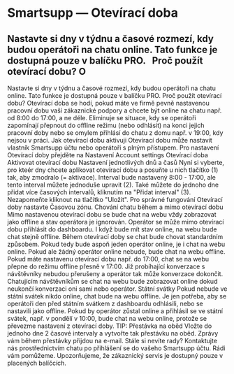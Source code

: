 # Smartsupp — Otevírací doba
## Nastavte si dny v týdnu a časové rozmezí, kdy budou operátoři na chatu online. Tato funkce je dostupná pouze v balíčku PRO.   Proč použít otevírací dobu? O
Nastavte si dny v týdnu a časové rozmezí, kdy budou operátoři na chatu online.
Tato funkce je dostupná pouze v balíčku PRO.
Proč použít otevírací dobu?
Otevírací doba se hodí, pokud máte ve firmě pevně nastavenou pracovní dobu vaší zákaznické podpory a chcete být online na chatu např. od 8:00 do 17:00, a ne déle. Eliminuje se situace, kdy se operátoři zapomínají přepnout do offline režimu (nebo odhlásit) na konci jejich pracovní doby nebo se omylem přihlásí do chatu z domu např. v 19:00, kdy nejsou v práci.
Jak otevírací dobu aktivuji
Otevírací dobu může nastavit vlastník Smartsupp účtu nebo operátoři s plným přístupem.
Pro nastavení Otevírací doby přejděte na Nastavení
Account settings
Otevírací doba
Aktivovat otevírací dobu
Nastavení jednotlivých dnů a časů
Nyní si vyberte, pro kteér dny chcete aplikovat otevírací dobu a posuňte u nich tlačítko (1) tak, aby zmodralo (= aktivace). Interval bude nastavený 8:00 - 17:00, ale tento interval můžete jednoduše upravit (2). Také můžete do jednoho dne přidat více časových intervalů, kliknutím na "Přidat interval" (3).
Nezapomeňte kliknout na tlačítko "Uložit".
Pro správné fungování Otevírací doby nastavte Časovou zónu.
Chování chatu během a mimo otevírací dobu
Mimo nastavenou otevírací dobu se bude chat na webu vždy zobrazovat jako offline a stav operátora je ignorován. Operátor se může mimo otevírací dobu přihlásit do dashboardu. I když bude mít stav online, na webu bude chat stejně offline.
Během otevírací doby se chat bude chovat standardním způsobem. Pokud tedy bude aspoň jeden operátor online, je i chat na webu online. Pokud ale žádný operátor online nebude, bude chat na webu offline.
Pokud máte nastavenu otevírací dobu např. do 17:00, chat se na webu přepne do režimu offline přesně v 17:00. Již probíhající konverzace s návštěvníky nebudou přerušeny a operátor tak může konverzace dokončit. Chatujícím návštěvníkům se chat na webu bude zobrazovat online dokud neukončí konverzaci oni sami nebo operátor.
Státní svátky
Pokud nebude ve státní svátek nikdo online, chat bude na webu offline. Je jen potřeba, aby se operátoři den před státním svátkem z dashboardu odhlásili, nebo se nastavili jako offline. Pokud by operátor zůstal online a přihlásil se ve státní svátek, např. v pondělí v 10:00, bude chat na webu online, protože se převezme nastavení z otevírací doby.
TIP: Přestávka na oběd
Vložte do jednoho dne 2 časové intervaly a vytvořte tak přestávku na oběd. Zprávy vám během přestávky přijdou na e-mail.
Stále si nevíte rady? Kontaktujte nás prostřednictvím chatu po přihlášení se do vašeho Smartsupp účtu. Rádi vám pomůžeme. Upozorňujeme, že zákaznický servis je dostupný pouze v placených balíčcích.

